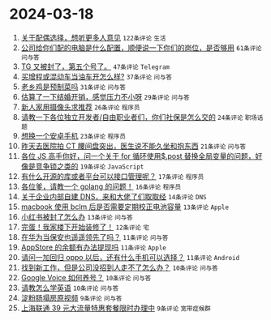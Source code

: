 # 2024-03-18

1. [关于配偶选择，想听更多人意见](https://www.v2ex.com/t/1024591) `122条评论` `生活`
1. [公司给你们配的电脑是什么配置，顺便说一下你们的岗位，是否够用](https://www.v2ex.com/t/1024571) `61条评论` `问与答`
1. [TG 又被封了，第五个号了。](https://www.v2ex.com/t/1024560) `47条评论` `Telegram`
1. [买增程或混动车当油车开怎么样?](https://www.v2ex.com/t/1024601) `37条评论` `问与答`
1. [老乡鸡是预制菜吗](https://www.v2ex.com/t/1024570) `31条评论` `问与答`
1. [估算了一下结婚开销，感觉压力不小呀](https://www.v2ex.com/t/1024602) `29条评论` `问与答`
1. [新人家用摄像头求推荐](https://www.v2ex.com/t/1024596) `26条评论` `程序员`
1. [请教一下各位独立开发者/自由职业者们，你们社保是怎么交的](https://www.v2ex.com/t/1024562) `24条评论` `职场话题`
1. [想换一个安卓手机](https://www.v2ex.com/t/1024574) `23条评论` `程序员`
1. [昨天去医院拍 CT 腰间盘突出，医生说不能久坐和抱东西](https://www.v2ex.com/t/1024572) `21条评论` `问与答`
1. [各位 JS 高手你好，问一个关于 for 循环使用$.post 替换全局变量的问题，好像是竞争锁之类的](https://www.v2ex.com/t/1024619) `19条评论` `JavaScript`
1. [有什么开源的库或者平台可以接口管理呢？](https://www.v2ex.com/t/1024556) `17条评论` `程序员`
1. [各位爹，请教一个 golang 的问题！](https://www.v2ex.com/t/1024606) `16条评论` `程序员`
1. [关于企业内部自建 DNS，来和大佬了们取取经](https://www.v2ex.com/t/1024613) `14条评论` `DNS`
1. [macbook 使用 bclm 后是否需要定期校正电池容量](https://www.v2ex.com/t/1024567) `13条评论` `Apple`
1. [小红书被封了怎么办](https://www.v2ex.com/t/1024566) `13条评论` `问与答`
1. [完蛋！我家楼下开始装修了！](https://www.v2ex.com/t/1024590) `12条评论` `宅`
1. [在华为当保安也遥遥领先了吗？](https://www.v2ex.com/t/1024617) `11条评论` `问与答`
1. [AppStore 的余额有办法提现吗](https://www.v2ex.com/t/1024586) `11条评论` `Apple`
1. [请问一加回归 oppo 以后，还有什么手机可以选择？](https://www.v2ex.com/t/1024584) `11条评论` `Android`
1. [找到新工作，但是公司没招到人走不了怎么办？](https://www.v2ex.com/t/1024611) `10条评论` `问与答`
1. [Google Voice 如何养号？](https://www.v2ex.com/t/1024597) `10条评论` `问与答`
1. [请教怎么学英语](https://www.v2ex.com/t/1024557) `10条评论` `问与答`
1. [淀粉肠塌房原视频](https://www.v2ex.com/t/1024576) `9条评论` `问与答`
1. [上海联通 39 元大流量特惠套餐限时办理中](https://www.v2ex.com/t/1024569) `9条评论` `宽带症候群`
